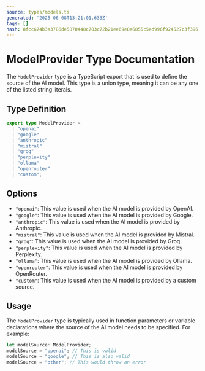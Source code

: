 ```yaml
---
source: types/models.ts
generated: '2025-06-08T13:21:01.633Z'
tags: []
hash: 8fcc674b3a3786de5870448c703c72b21ee69e8a6855c5ad996f924527c3f396
---
```

# ModelProvider Type Documentation

The `ModelProvider` type is a TypeScript export that is used to define the source of the AI model. This type is a union type, meaning it can be any one of the listed string literals.

## Type Definition

```typescript
export type ModelProvider =
  | "openai"
  | "google"
  | "anthropic"
  | "mistral"
  | "groq"
  | "perplexity"
  | "ollama"
  | "openrouter"
  | "custom";
```

## Options

- `"openai"`: This value is used when the AI model is provided by OpenAI.
- `"google"`: This value is used when the AI model is provided by Google.
- `"anthropic"`: This value is used when the AI model is provided by Anthropic.
- `"mistral"`: This value is used when the AI model is provided by Mistral.
- `"groq"`: This value is used when the AI model is provided by Groq.
- `"perplexity"`: This value is used when the AI model is provided by Perplexity.
- `"ollama"`: This value is used when the AI model is provided by Ollama.
- `"openrouter"`: This value is used when the AI model is provided by OpenRouter.
- `"custom"`: This value is used when the AI model is provided by a custom source.

## Usage

The `ModelProvider` type is typically used in function parameters or variable declarations where the source of the AI model needs to be specified. For example:

```typescript
let modelSource: ModelProvider;
modelSource = "openai"; // This is valid
modelSource = "google"; // This is also valid
modelSource = "other"; // This would throw an error
```

